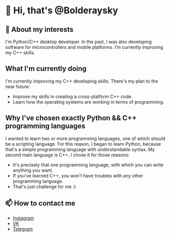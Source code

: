 # 👋 Hi, that's @Bolderaysky
## 👀 About my interests
I'm Python/C++ desktop developer. In the past, I was also developing software for microcontrollers and mobile platforms. I’m currently improving my C++ skills.
## What I'm currently doing
I'm currently improving my C++ developing skills. There's my plan to the near future:
+ Improve my skills in creating a cross-platform C++ code.
+ Learn how the operating systems are working in terms of programming.
## Why I've chosen exactly Python && C++ programming languages
I wanted to learn two or more programming languages, one of which should be a scripting language. For this reason, I began to learn Python, because that's a simple programming language with understandable syntax. My second main language is C++, I chose it for those reasons:
+ It's precisely that one programming language, with which you can write anything you want.
+ If you've learned C++, you won't have troubles with any other programming language.
+ That's just challenge for me :)
## 📫 How to contact me
+ [Instagram](https://www.instagram.com/bolderaysky/)
+ [VK](https://vk.com/yvnflexz/)
+ [Telegram](https://t.me/Bolderaysky/)
